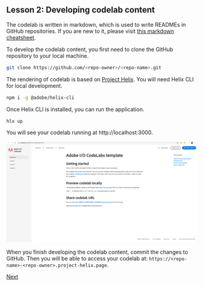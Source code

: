 ## Lesson 2: Developing codelab content

The codelab is written in markdown, which is used to write READMEs in GitHub repositories. If you are new to it, please visit [this markdown cheatsheet](https://github.com/adam-p/markdown-here/wiki/Markdown-Cheatsheet).  

To develop the codelab content, you first need to clone the GitHub repository to your local machine.

``` bash
git clone https://github.com/<repo-owner>/<repo-name>.git
```

The rendering of codelab is based on [Project Helix](https://www.project-helix.io/). You will need Helix CLI for local development.

```bash
npm i -g @adobe/helix-cli
```

Once Helix CLI is installed, you can run the application.

```bash
hlx up
```

You will see your codelab running at http://localhost:3000.

![localhost](assets/localhost.png)

When you finish developing the codelab content, commit the changes to GitHub. Then you will be able to access your codelab at: `https://<repo-name>-<repo-owner>.project-helix.page`.

[Next](lesson3.md)
